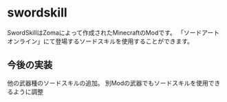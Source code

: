 # swordskill
SwordSkillはZomaによって作成されたMinecraftのModです。
「ソードアートオンライン」にて登場するソードスキルを使用することができます。

## 今後の実装
他の武器種のソードスキルの追加。
別Modの武器でもソードスキルを使用できるように調整
